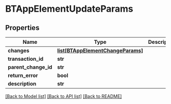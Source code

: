 # BTAppElementUpdateParams

## Properties
Name | Type | Description | Notes
------------ | ------------- | ------------- | -------------
**changes** | [**list[BTAppElementChangeParams]**](BTAppElementChangeParams.md) |  | [optional] 
**transaction_id** | **str** |  | [optional] 
**parent_change_id** | **str** |  | [optional] 
**return_error** | **bool** |  | [optional] 
**description** | **str** |  | [optional] 

[[Back to Model list]](../README.md#documentation-for-models) [[Back to API list]](../README.md#documentation-for-api-endpoints) [[Back to README]](../README.md)


